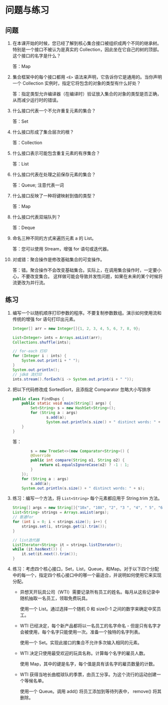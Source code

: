 # 问题与练习

## 问题

1. 在本课开始的时候，您已经了解到核心集合接口被组织成两个不同的继承树。特别是一个接口不被认为是真实的 Collection，因此坐在它自己的树的顶部。这个接口的名字是什么？

    答：Map
2. 集合框架中的每个接口都用 `<E>` 语法来声明，它告诉你它是通用的。当你声明一个 Collection 实例时，指定它将包含的对象的类型有什么好处？

    答：指定类型允许编译器（在编译时）验证放入集合的对象的类型是否正确，从而减少运行时的错误。
3. 什么接口代表一个不允许重复元素的集合？

    答：Set
4. 什么接口形成了集合层次的根？

    答：Collection
5. 什么接口表示可能包含重复元素的有序集合？

    答：List
6. 什么接口代表在处理之前保存元素的集合？

    答：Queue; 注意代表一词
7. 什么接口反映了一种将键映射到值的类型？

    答：Map
8. 什么接口代表双端队列？

    答：Deque
9. 命名三种不同的方式来遍历元素 a 的 List。

    答：您可以使用 Stream，增强 for 语句或迭代器。
10. 对或错：聚合操作是修改基础集合的可变操作。

    答：错。聚合操作不会改变基础集合。实际上，在调用集合操作时，一定要小心，不要改变集合。
    这样做可能会导致并发性问题，如果在未来的某个时候将流更改为并行流。


## 练习

1. 编写一个以随机顺序打印参数的程序。不要复制参数数组。演示如何使用流和传统的增强 for 语句打印出元素。

    ```java
    Integer[] arr = new Integer[]{1, 2, 3, 4, 5, 6, 7, 8, 9};

    List<Integer> ints = Arrays.asList(arr);
    Collections.shuffle(ints);

    // for-each 打印
    for (Integer i : ints) {
        System.out.print(i + " ");
    }
    System.out.println();
    // jdk8 流打印
    ints.stream().forEach(i -> System.out.print(i + " "));
    ```

2. 把以下代码修改成 SortedSort，且添指定 Comparator 忽略大小写排序

    ```java
    public class FindDups {
        public static void main(String[] args) {
            Set<String> s = new HashSet<String>();
            for (String a : args)
                   s.add(a);
                   System.out.println(s.size() + " distinct words: " + s);
        }
    }
    ```
    答：
    ```java
            s = new TreeSet<>(new Comparator<String>() {
            @Override
            public int compare(String o1, String o2) {
                return o1.equalsIgnoreCase(o2) ? -1 : 1;
            }
        });
        for (String a : args)
            s.add(a);
        System.out.println(s.size() + " distinct words: " + s);
    ```

3. 练习：编写一个方法，将 `List<String>` 每个元素都应用于 String.trim 方法。

    ```java
    String[] args = new String[]{"10x", "10X", "2", "3 ", "4", " 5", "6", "7", "8", "9 "};
    List<String> strings = Arrays.asList(args);
    // 普通for
    for (int i = 0; i < strings.size(); i++) {
        strings.set(i, strings.get(i).trim());
    }

    // list迭代器
    ListIterator<String> it = strings.listIterator();
    while (it.hasNext()) {
        it.set(it.next().trim());
    }
    ```

4. 练习：考虑四个核心接口，Set，List，Queue，和Map。对于以下四个分配中的每一个，指定四个核心接口中的哪一个最适合，并说明如何使用它来实现分配。

    * 异想天开玩具公司（WTI）需要记录所有员工的姓名。每月从这些记录中随机抽取一名员工，领取免费玩具。

        使用一个 List。通过选择一个随机 0 和 size()-1 之间的数字来确定中奖员工。
    * WTI 已经决定，每个新产品都将以一名员工的名字命名 - 但是只有名字才会被使用，每个名字只能使用一次。准备一个独特的名字列表。

        使用一个 Set。实现此接口的集合不允许多次输入相同的元素。
    * WTI 决定只使用最受欢迎的玩具名称。计算每个名字的雇员人数。

        使用 Map，其中的键是名字，每个值是具有该名字的雇员数量的计数。
    * WTI 获得当地长曲棍球队的季票，由员工分享。为这个流行的运动创建一个等候名单。

        使用一个 Queue。调用 add() 将员工添加到等待列表中， remove() 将其删除。
